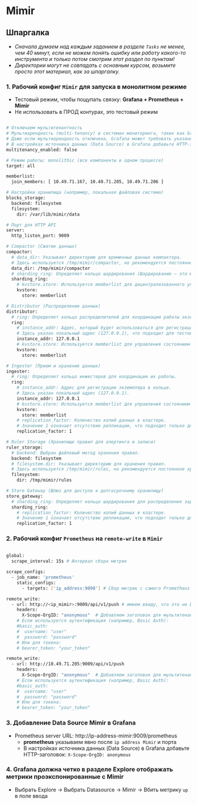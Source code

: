 # Mimir

## Шпаргалка
- _Сначала думаем над каждым заданием в разделе `Tasks` не менее, чем 40 минут, если не можем понять ошибку или работу какого-то инструмента и только потом смотрим этот раздел по пунктам!_
- _Директории могут не совпадать с основным курсом, возьмите просто этот материал, как за шпаргалку._

### 1. Рабочий конфиг `Mimir` для запуска в монолитном режиме

- Тестовый режим, чтобы пощупать связку: **Grafana + Prometheus + Mimir**
- Не использовать в ПРОД контурах, это тестовый режим

```bash

# Отключаем мультитенантность
# Мультиарендность (multi-tenancy) в системах мониторинга, таких как Grafana Mimir, предназначена для разделения данных между различными пользователями, организациями или командами
# Даже если мультиарендность отключена, Grafana может требовать указания tenant ID
# В настройках источника данных (Data Source) в Grafana добавьте HTTP-заголовок: X-Scope-OrgID: anonymous
multitenancy_enabled: false

# Режим работы: monolithic (все компоненты в одном процессе)
target: all

memberlist:
  join_members: [ 10.49.71.167, 10.49.71.205, 10.49.71.206 ]

# Настройки хранилища (например, локальная файловая система)
blocks_storage:
  backend: filesystem
  filesystem:
    dir: /var/lib/mimir/data

# Порт для HTTP API
server:
  http_listen_port: 9009

# Compactor (Сжатие данных)
compactor:
  # data_dir: Указывает директорию для временных данных компактора. 
  # Здесь используется /tmp/mimir/compactor, но рекомендуется постоянное хранилище.
  data_dir: /tmp/mimir/compactor
  # sharding_ring: Определяет кольцо шардирования (Шардирование — это метод разделения данных на части (шарды) и их распределения по разным серверам или узлам для уменьшения нагрузки и повышения производительности) для распределения задач между экземплярами компактора.
  sharding_ring:
    # kvstore.store: Используется memberlist для децентрализованного управления состоянием кольца.
    kvstore:
      store: memberlist

# Distributor (Распределение данных)
distributor:
  # ring: Определяет кольцо распределителей для координации работы экземпляров.
  ring:
    # instance_addr: Адрес, который будет использоваться для регистрации экземпляра в кольце.
    # Здесь указан локальный адрес (127.0.0.1), что подходит для тестовой среды.
    instance_addr: 127.0.0.1
    # kvstore.store: Используется memberlist для управления состоянием кольца.
    kvstore:
      store: memberlist

# Ingester (Прием и хранение данных)
ingester:
  # ring: Определяет кольцо инжестеров для координации их работы.
  ring:
    # instance_addr: Адрес для регистрации экземпляра в кольце.
    # Здесь указан локальный адрес (127.0.0.1).
    instance_addr: 127.0.0.1
    # kvstore.store: Используется memberlist для управления состоянием кольца.
    kvstore:
      store: memberlist
    # replication_factor: Количество копий данных в кластере. 
    # Значение 1 означает отсутствие репликации, что подходит только для тестов.
    replication_factor: 1

# Ruler Storage (Хранилище правил для алертинга и записи)
ruler_storage:
  # backend: Выбран файловый метод хранения правил.
  backend: filesystem
  # filesystem.dir: Указывает директорию для хранения правил. 
  # Здесь используется /tmp/mimir/rules, но рекомендуется постоянное хранилище.
  filesystem:
    dir: /tmp/mimir/rules

# Store Gateway (Шлюз для доступа к долгосрочному хранилищу)
store_gateway:
  # sharding_ring: Определяет кольцо шардирования для распределения задач между экземплярами шлюза.
  sharding_ring:
    # replication_factor: Количество копий данных в кластере.
    # Значение 1 означает отсутствие репликации, что подходит только для тестов.
    replication_factor: 1

```

### 2. Рабочий конфиг `Prometheus` на `remote-write` в `Mimir`

```bash

global:
  scrape_interval: 15s # Интервал сбора метрик

scrape_configs:
  - job_name: 'prometheus'
    static_configs:
      - targets: ['ip_address:9090'] # Сбор метрик с самого Prometheus

remote_write:
  - url: http://<ip_mimir>:9009/api/v1/push # имеем ввиду, что это не Data Source для Grafana, это адрес Mimir на который Prometheus пушит метрики
    headers:
      X-Scope-OrgID: "anonymous"  # Добавляем заголовок для мультитенантности
    # Если используется аутентификация (например, Basic Auth):
    #basic_auth:
    #  username: "user"
    #  password: "password"
    # Или для токена:
    # bearer_token: "your_token"

remote_write:
  - url: http://10.49.71.205:9009/api/v1/push
    headers:
      X-Scope-OrgID: "anonymous"  # Добавляем заголовок для мультитенантности
    # Если используется аутентификация (например, Basic Auth):
    #basic_auth:
    #  username: "user"
    #  password: "password"
    # Или для токена:
    # bearer_token: "your_token"

```

### 3. Добавление Data Source Mimir в Grafana
- Prometheus server URL: http://ip-address-mimir:9009/prometheus
  - **prometheus** указываем явно после `ip address Mimir` и порта
  - В настройках источника данных (Data Source) в Grafana добавьте HTTP-заголовок: `X-Scope-OrgID: anonymous`

### 4. Grafana должна четко в разделе Explore отображать метрики проэкспонированные с Mimir
- Выбрать Explore → Выбрать Datasource → Mimir → Вбить метрику `up` в поле ввода
